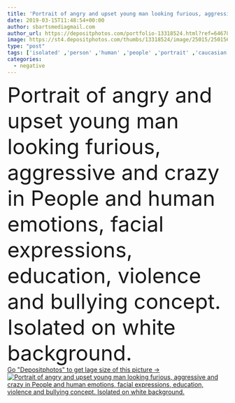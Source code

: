 ```yaml
---
title: 'Portrait of angry and upset young man looking furious, aggressive and crazy in People and human emotions, facial expressions, education, violence and bullying concept. Isolated on white background.'
date: 2019-03-15T11:48:54+00:00
author: sbartsmediagmail.com
author_url: https://depositphotos.com/portfolio-13318524.html?ref=64678756
image: https://st4.depositphotos.com/thumbs/13318524/image/25015/250156978/api_thumb_450.jpg?forcejpeg=true
type: "post"
tags: ['isolated' ,'person' ,'human' ,'people' ,'portrait' ,'caucasian' ,'attitude' ,'male' ,'face' ,'man' ,'power' ,'expression' ,'emotions' ,'strong' ,'school' ,'stress' ,'emotional' ,'education' ,'criminal' ,'negative' ,'angry' ,'guy' ,'mad' ,'teen' ,'crazy' ,'attack' ,'screaming' ,'expressions' ,'Violence' ,'aggression' ,'upset' ,'conflict' ,'anger' ,'Furious' ,'gesture' ,'aggressive' ,'abuse' ,'fighter' ,'breakdown' ,'fury' ,'nervous' ,'unhappy' ,'annoyed' ,'yelling' ,'bullying' ,'threatening' ,'violent' ,'complaining' ]
categories: 
  - negative
---
```

<div aling="center">
            <font size="60"> Portrait of angry and upset young man looking furious, aggressive and crazy in People and human emotions, facial expressions, education, violence and bullying concept. Isolated on white background.</font>   
</div>
<div>
    <a href='https://st4.depositphotos.com/thumbs/13318524/image/25015/250156978/api_thumb_450.jpg?forcejpeg=true?ref=64678756' target=_blank > Go "Depositphotos" to get lage size of this picture ->
        <img href='https://st4.depositphotos.com/thumbs/13318524/image/25015/250156978/api_thumb_450.jpg?forcejpeg=true?ref=64678756' src='https://st4.depositphotos.com/13318524/25015/i/950/depositphotos_250156978-stock-photo-portrait-angry-upset-young-man.jpg?forcejpeg=true' alt='Portrait of angry and upset young man looking furious, aggressive and crazy in People and human emotions, facial expressions, education, violence and bullying concept. Isolated on white background.' >
    </a>
</div>
